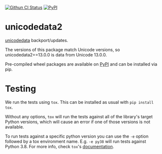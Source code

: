 [![Githun CI Status](https://github.com/fonttools/unicodedata2/workflows/Build%20+%20Deploy/badge.svg)](https://github.com/fonttools/unicodedata2/actions?query=workflow%3A%22Build+%2B+Deploy%22)
[![PyPI](https://img.shields.io/pypi/v/unicodedata2.svg)](https://pypi.org/project/unicodedata2/)

unicodedata2
============

[unicodedata] backport/updates.

The versions of this package match Unicode versions, so unicodedata2==13.0.0 is data from Unicode 13.0.0.

Pre-compiled wheel packages are available on [PyPI] and can be installed via pip.

[unicodedata]: https://docs.python.org/3/library/unicodedata.html
[PyPI]: https://pypi.org/project/unicodedata2/


Testing
=======

We run the tests using `tox`. This can be installed as usual with `pip install tox`.

Without any options, `tox` will run the tests against all of the library's
target Python versions, which will cause an error if one of those versions is
not available.

To run tests against a specific python version you can use the `-e` option followed by
a tox environment name. E.g. `-e py38` will run tests against Python 3.8.
For more info, check `tox`'s [documentation](https://tox.readthedocs.io/en/latest/).

